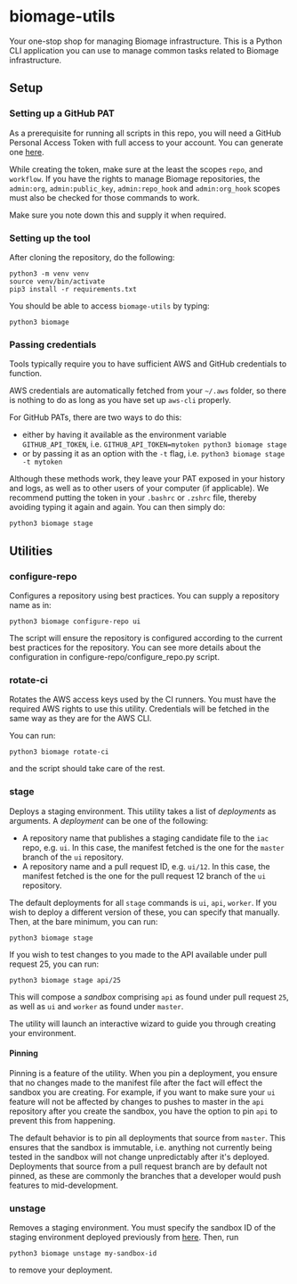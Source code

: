 biomage-utils
=============

Your one-stop shop for managing Biomage infrastructure. This is a Python CLI
application you can use to manage common tasks related to Biomage
infrastructure.

Setup
-----

### Setting up a GitHub PAT

As a prerequisite for running all scripts in this repo, you will need a GitHub Personal Access
Token with full access to your account. You can generate one
[here](https://github.com/settings/tokens).

While creating the token, make sure at the least the scopes `repo`, and `workflow`.
If you have the rights to manage Biomage repositories, the `admin:org`, `admin:public_key`,
`admin:repo_hook` and `admin:org_hook` scopes must also be checked for those commands to work. 

Make sure you note down this and supply it when required. 

### Setting up the tool

After cloning the repository, do the following:

    python3 -m venv venv
    source venv/bin/activate
    pip3 install -r requirements.txt

You should be able to access `biomage-utils` by typing:

    python3 biomage


### Passing credentials

Tools typically require you to have sufficient AWS and GitHub credentials to function.

AWS credentials are automatically fetched from your `~/.aws` folder, so there is nothing
to do as long as you have set up `aws-cli` properly.

For GitHub PATs, there are two ways to do this:

* either by having it available as the environment variable `GITHUB_API_TOKEN`, i.e.
`GITHUB_API_TOKEN=mytoken python3 biomage stage`
* or by passing it as an option with the `-t` flag, i.e. `python3 biomage stage -t mytoken`

Although these methods work, they leave your PAT exposed in your history and logs, as well as to
other users of your computer (if applicable). We recommend putting the token in your
`.bashrc` or `.zshrc` file, thereby avoiding typing it again and again. You can then simply do:

    python3 biomage stage

Utilities
---------

### configure-repo

Configures a repository using best practices. You can supply a repository name
as in:

    python3 biomage configure-repo ui

The script will ensure the repository is configured according to the current
best practices for the repository. You can see more details about the
configuration in configure-repo/configure_repo.py script.

### rotate-ci

Rotates the AWS access keys used by the CI runners. You must have the required
AWS rights to use this utility. Credentials will be fetched in the same way as
they are for the AWS CLI.

You can run:

    python3 biomage rotate-ci

and the script should take care of the rest.

### stage

Deploys a staging environment. This utility takes a list of *deployments* as
arguments. A *deployment* can be one of the following:

* A repository name that publishes a staging candidate file to the `iac` repo, e.g. `ui`.
In this case, the manifest fetched is the one for the `master` branch of the `ui` repository.
* A repository name and a pull request ID, e.g. `ui/12`. In this case, the manifest fetched
is the one for the pull request 12 branch of the `ui` repository.

The default deployments for all `stage` commands is `ui`, `api`, `worker`. If you wish to
deploy a different version of these, you can specify that manually. Then, at the bare minimum,
you can run:

    python3 biomage stage

If you wish to test changes to you made to the API available under pull request 25, you can run:

    python3 biomage stage api/25

This will compose a *sandbox* comprising `api` as found under pull request `25`, as well as `ui`
and `worker` as found under `master`.

The utility will launch an interactive wizard to guide you through creating your environment.

#### Pinning

Pinning is a feature of the utility. When you pin a deployment, you ensure that no changes made
to the manifest file after the fact will effect the sandbox you are creating. For example, if you
want to make sure your `ui` feature will not be affected by changes to pushes to master in the `api`
repository after you create the sandbox, you have the option to pin `api` to prevent this from happening.

The default behavior is to pin all deployments that source from `master`. This ensures that the sandbox
is immutable, i.e. anything not currently being tested in the sandbox will not change unpredictably
after it's deployed. Deployments that source from a pull request branch are by default not pinned,
as these are commonly the branches that a developer would push features to mid-development.

### unstage

Removes a staging environment. You must specify the sandbox ID of the staging environment deployed
previously from [here](https://github.com/biomage-ltd/iac/tree/master/releases/staging). Then, run

    python3 biomage unstage my-sandbox-id

to remove your deployment.